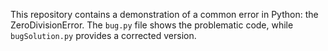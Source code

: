 This repository contains a demonstration of a common error in Python: the ZeroDivisionError. The `bug.py` file shows the problematic code, while `bugSolution.py` provides a corrected version.